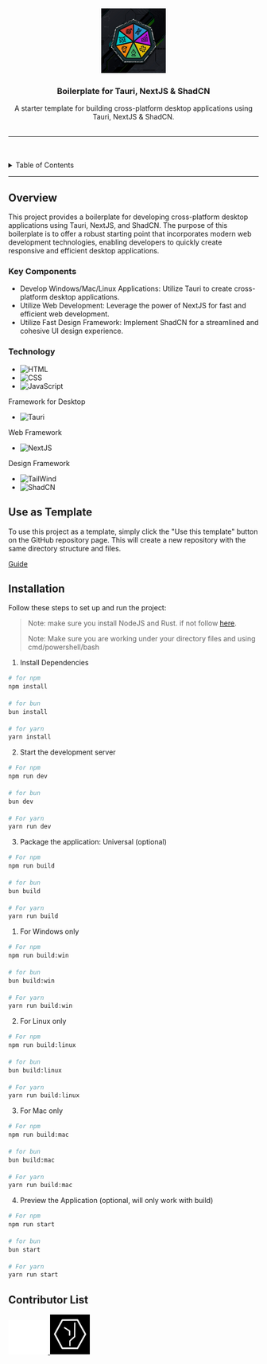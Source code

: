 <a name="readme-top">

<br/>

<br />
<div align="center">
  <a href="">
    <img src="./public/aits.png" alt="FEU-TECH AITS" width="130">
  </a>
  <h3 align="center">Boilerplate for Tauri, NextJS & ShadCN</h3>
</div>
<!-- Complete this-->
<div align="center">
    A starter template for building cross-platform desktop applications using Tauri, NextJS & ShadCN.
</div>

<br />

---

<br />
<br />

<details>
  <summary>Table of Contents</summary>
  <ol>
    <li>
      <a href="#overview">Overview</a>
      <ol>
        <li>
          <a href="#key-components">Key Components</a>
        </li>
        <li>
          <a href="#technology">Technology</a>
        </li>
      </ol>
    </li>
    <li>
      <a href="#use-as-template">Use as Template</a>
    </li>
    <li>
      <a href="#installation">Installation</a>
    </li>
    <li>
      <a href="#contributor-list">Contributor List</a>
    </li>
  </ol>
</details>

---

## Overview

This project provides a boilerplate for developing cross-platform desktop applications using Tauri, NextJS, and ShadCN. The purpose of this boilerplate is to offer a robust starting point that incorporates modern web development technologies, enabling developers to quickly create responsive and efficient desktop applications.

### Key Components
- Develop Windows/Mac/Linux Applications: Utilize Tauri to create cross-platform desktop applications.
- Utilize Web Development: Leverage the power of NextJS for fast and efficient web development.
- Utilize Fast Design Framework: Implement ShadCN for a streamlined and cohesive UI design experience.

### Technology
- ![HTML](https://img.shields.io/badge/HTML-E34F26?style=for-the-badge&logo=html5&logoColor=white)
- ![CSS](https://img.shields.io/badge/CSS-1572B6?style=for-the-badge&logo=css3&logoColor=white)
- ![JavaScript](https://img.shields.io/badge/JavaScript-F7DF1E?style=for-the-badge&logo=javascript&logoColor=white)

Framework for Desktop
- ![Tauri](https://img.shields.io/badge/Tauri-FFC131?style=for-the-badge&logo=tauri&logoColor=white)

Web Framework
- ![NextJS](https://img.shields.io/badge/NextJS-000000?style=for-the-badge&logo=next.js&logoColor=white)

Design Framework
- ![TailWind](https://img.shields.io/badge/Tailwind_CSS-38B2AC?style=for-the-badge&logo=tailwind-css&logoColor=white)
- ![ShadCN](https://img.shields.io/badge/shadcn%2Fui-303030?style=for-the-badge&logo=shadcnui&logoColor=white)

## Use as Template
To use this project as a template, simply click the "Use this template" button on the GitHub repository page. This will create a new repository with the same directory structure and files. 

[Guide](https://scribehow.com/shared/Create_Repository_Based_on_Template_on_GitHub__uqrFu1o3T3iETD9bBMGFlQ?referrer=workspace)

## Installation
Follow these steps to set up and run the project:

> Note: make sure you install NodeJS and Rust. if not follow [here](https://github.com/zyx-0314/tauri-next-shadcn-template/wiki/Initialization-of-project).
> 
> Note: Make sure you are working under your directory files and using cmd/powershell/bash

1. Install Dependencies
```sh
# for npm
npm install

# for bun
bun install

# for yarn
yarn install
```

2. Start the development server
```sh
# For npm
npm run dev

# for bun
bun dev

# For yarn
yarn run dev
```

3. Package the application: Universal (optional)
```sh
# For npm
npm run build

# for bun
bun build

# For yarn
yarn run build
```
   1. For Windows only
```sh
# For npm
npm run build:win

# for bun
bun build:win

# For yarn
yarn run build:win
```
   2. For Linux only
```sh
# For npm
npm run build:linux

# for bun
bun build:linux

# For yarn
yarn run build:linux
```
   3. For Mac only
```sh
# For npm
npm run build:mac

# for bun
bun build:mac

# For yarn
yarn run build:mac
```

4. Preview the Application (optional, will only work with build)
```sh
# For npm
npm run start

# for bun
bun start

# For yarn
yarn run start
```

## Contributor List
<a href="https://github.com/zyx-0314">
  <img src="./public/nyebe_white.png" width="80px;" alt="Ian Cedric Ramirez"/>
</a>
<a href="https://github.com/Hadeslokiama">
  <img src="./public/Hadeslokiama.png" width="80px;" alt="Colins James Daradar"/>
</a>

